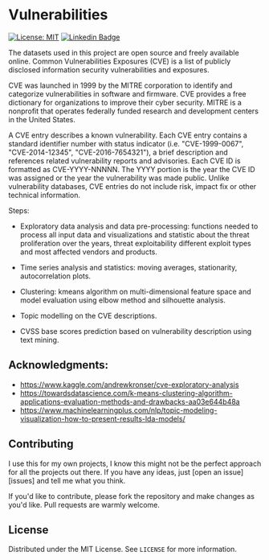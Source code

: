 # Vulnerabilities

[![License: MIT](https://img.shields.io/badge/License-MIT-yellow.svg)](https://opensource.org/licenses/MIT) [![Linkedin Badge](https://img.shields.io/badge/-LinkedIn-blue?style=flat-square&logo=Linkedin&logoColor=white&link=https://www.linkedin.com/in/voiculaura/)](https://www.linkedin.com/in/voiculaura/)

The datasets used in this project are open source and freely available online. Common Vulnerabilities Exposures (CVE) is a list of publicly disclosed information security vulnerabilities and exposures.

CVE was launched in 1999 by the MITRE corporation to identify and categorize vulnerabilities in software and firmware. CVE provides a free dictionary for organizations to improve their cyber security. MITRE is a nonprofit that operates federally funded research and development centers in the United States.

A CVE entry describes a known vulnerability. Each CVE entry contains a standard identifier number with status indicator (i.e. "CVE-1999-0067", "CVE-2014-12345", "CVE-2016-7654321"), a brief description and references related vulnerability reports and advisories. Each CVE ID is formatted as CVE-YYYY-NNNNN. The YYYY portion is the year the CVE ID was assigned or the year the vulnerability was made public. Unlike vulnerability databases, CVE entries do not include risk, impact fix or other technical information.

Steps:

- Exploratory data analysis and data pre-processing: functions needed to process all input data and visualizations and statistic about the threat proliferation over the years, threat exploitability different exploit types and most affected vendors and products.

- Time series analysis and statistics: moving averages, stationarity, autocorrelation plots. 

- Clustering: kmeans algorithm on multi-dimensional feature space and model evaluation using elbow method and silhouette analysis.

- Topic modelling on the CVE descriptions. 

- CVSS base scores prediction based on vulnerability description using text mining.


## Acknowledgments:

- https://www.kaggle.com/andrewkronser/cve-exploratory-analysis
- https://towardsdatascience.com/k-means-clustering-algorithm-applications-evaluation-methods-and-drawbacks-aa03e644b48a
- https://www.machinelearningplus.com/nlp/topic-modeling-visualization-how-to-present-results-lda-models/

## Contributing

I use this for my own projects, I know this might not be the perfect approach for all the projects out there. If you have any ideas, just [open an issue][issues] and tell me what you think.

If you'd like to contribute, please fork the repository and make changes as you'd like. Pull requests are warmly welcome.

## License

Distributed under the MIT License. See `LICENSE` for more information.
